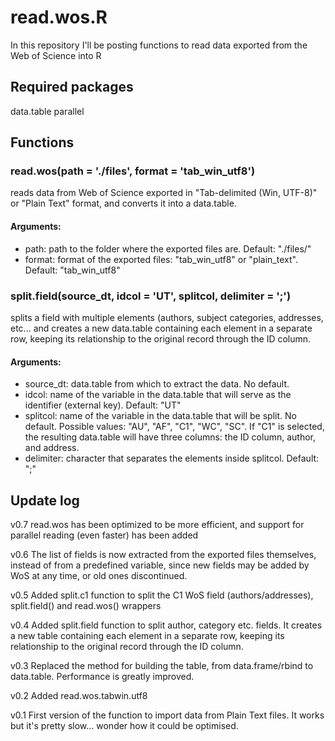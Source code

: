 # read.wos.R

In this repository I'll be posting functions to read data exported from the Web of Science into R

## Required packages

data.table
parallel

## Functions

### read.wos(path = './files', format = 'tab_win_utf8')
reads data from Web of Science exported in "Tab-delimited (Win, UTF-8)" or "Plain Text" format, and converts it into a data.table. 
#### Arguments:
* path: path to the folder where the exported files are. Default: "./files/"
* format: format of the exported files: "tab_win_utf8" or "plain_text". Default: "tab_win_utf8"

### split.field(source_dt, idcol = 'UT', splitcol, delimiter = ';')
splits a field with multiple elements (authors, subject categories, addresses, etc... and creates a new data.table containing each element in a separate row, keeping its relationship to the original record through the ID column.
#### Arguments:
* source_dt: data.table from which to extract the data. No default.
* idcol: name of the variable in the data.table that will serve as the identifier (external key). Default: "UT"
* splitcol: name of the variable in the data.table that will be split. No default. Possible values: "AU", "AF", "C1", "WC", "SC". If "C1" is selected, the resulting data.table will have three columns: the ID column, author, and address.
* delimiter: character that separates the elements inside splitcol. Default: ";"

## Update log

v0.7	read.wos has been optimized to be more efficient, and support for parallel reading (even faster) has been added

v0.6	The list of fields is now extracted from the exported files themselves, instead of from a predefined variable, since new fields may be added by WoS at any time, or old ones discontinued.

v0.5	Added split.c1 function to split the C1 WoS field (authors/addresses), split.field() and read.wos() wrappers

v0.4    Added split.field function to split author, category etc. fields. It creates a new table containing each element in a separate row, keeping its relationship to the original record through the ID column.

v0.3	Replaced the method for building the table, from data.frame/rbind to data.table. Performance is greatly improved.

v0.2    Added read.wos.tabwin.utf8

v0.1	First version of the function to import data from Plain Text files. It works but it's pretty slow... wonder how it could be optimised.